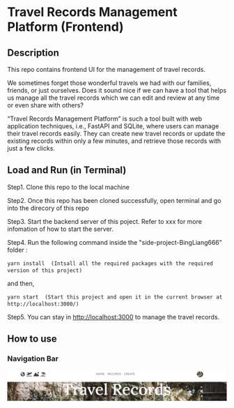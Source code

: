 # Travel Records Management Platform (Frontend)

## Description
This repo contains frontend UI for the management of travel records.

We sometimes forget those wonderful travels we had with our families, friends, or just ourselves. Does it sound nice if we can have a tool that helps us 
manage all the travel records which we can edit and review at any time or even share with others?

“Travel Records Management Platform” is such a tool built with web application techniques, i.e., FastAPI and SQLite, where users can manage their travel 
records easily. They can create new travel records or update the existing records within only a few minutes, and retrieve those records with just a few 
clicks.

## Load and Run (in Terminal)
Step1. Clone this repo to the local machine

Step2. Once this repo has been cloned successfully, open terminal and go into the direcory of this repo

Step3. Start the backend server of this poject. Refer to xxx for more infomation of how to start the server.

Step4. Run the following command inside the "side-project-BingLiang666" folder :
```
yarn install  (Intsall all the required packages with the required version of this project)
```
and then,
```
yarn start  (Start this project and open it in the current browser at http://localhost:3000/)
```

Step5. You can stay in [http://localhost:3000](http://localhost:3000) to manage the travel records.

## How to use

### Navigation Bar

![Navigation Bar](./src/imgs/navbar.png?raw=true "Navigation Bar")
